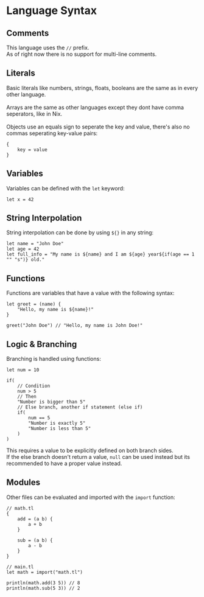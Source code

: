 # Language Syntax

## Comments
This language uses the `//` prefix.  
As of right now there is no support for multi-line comments.

## Literals
Basic literals like numbers, strings, floats, booleans are the same as in every other language.  
<br>
Arrays are the same as other languages except they dont have comma seperators, like in Nix.  
<br>
Objects use an equals sign to seperate the key and value, there's also no commas seperating key-value pairs:
```tl
{
    key = value
}
```

## Variables
Variables can be defined with the `let` keyword:  
```tl
let x = 42
```

## String Interpolation
String interpolation can be done by using `${}` in any string:
```tl
let name = "John Doe"
let age = 42
let full_info = "My name is ${name} and I am ${age} year${if(age == 1 "" "s")} old."
```

## Functions
Functions are variables that have a value with the following syntax:
```tl
let greet = (name) {
    "Hello, my name is ${name}!"
}

greet("John Doe") // "Hello, my name is John Doe!"
```

## Logic & Branching
Branching is handled using functions:
```tl
let num = 10

if(
    // Condition
    num > 5
    // Then
    "Number is bigger than 5"
    // Else branch, another if statement (else if)
    if(
        num == 5
        "Number is exactly 5"
        "Number is less than 5"
    )
)
```
This requires a value to be explicitly defined on both branch sides.  
If the else branch doesn't return a value, `null` can be used instead but its recommended to have a proper value instead.

## Modules
Other files can be evaluated and imported with the `import` function:
```tl
// math.tl
{
    add = (a b) {
        a + b
    }

    sub = (a b) {
        a - b
    }
}
```
```tl
// main.tl
let math = import("math.tl")

println(math.add(3 5)) // 8
println(math.sub(5 3)) // 2
```
